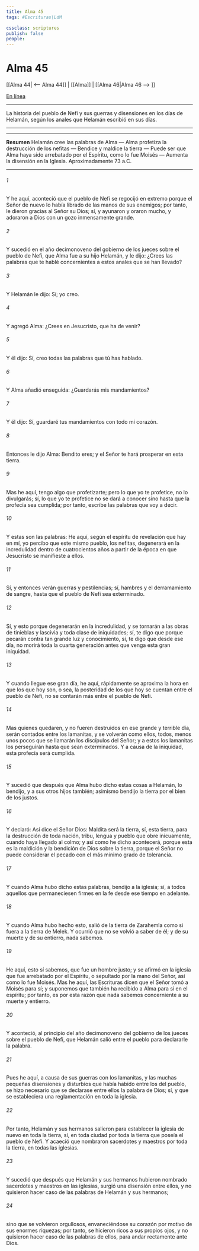 ```yaml
---
title: Alma 45
tags: #Escrituras\LdM

cssclass: scriptures
publish: false
people:
---
```


# Alma 45
[[Alma 44| <-- Alma 44]] | [[Alma]] | [[Alma 46|Alma 46 --> ]]

[En línea](https://churchofjesuschrist.org/study/scriptures/bofm/alma/45?lang=spa)

---
La historia del pueblo de Nefi y sus guerras y disensiones en los días de Helamán, según los anales que Helamán escribió en sus días.

---

---
__Resumen__
Helamán cree las palabras de Alma — Alma profetiza la destrucción de los nefitas — Bendice y maldice la tierra — Puede ser que Alma haya sido arrebatado por el Espíritu, como lo fue Moisés — Aumenta la disensión en la Iglesia. Aproximadamente 73 a.C.

---
###### 1 
Y he aquí, aconteció que el pueblo de Nefi se regocijó en extremo porque el Señor de nuevo lo había librado de las manos de sus enemigos; por tanto, le dieron gracias al Señor su Dios; sí, y ayunaron y oraron mucho, y adoraron a Dios con un gozo inmensamente grande.

###### 2 
Y sucedió en el año decimonoveno del gobierno de los jueces sobre el pueblo de Nefi, que Alma fue a su hijo Helamán, y le dijo: ¿Crees las palabras que te hablé concernientes a estos anales que se han llevado?

###### 3 
Y Helamán le dijo: Sí; yo creo.

###### 4 
Y agregó Alma: ¿Crees en Jesucristo, que ha de venir?

###### 5 
Y él dijo: Sí, creo todas las palabras que tú has hablado.

###### 6 
Y Alma añadió enseguida: ¿Guardarás mis mandamientos?

###### 7 
Y él dijo: Sí, guardaré tus mandamientos con todo mi corazón.

###### 8 
Entonces le dijo Alma: Bendito eres; y el Señor te hará prosperar en esta tierra.

###### 9 
Mas he aquí, tengo algo que profetizarte; pero lo que yo te profetice, no lo divulgarás; sí, lo que yo te profetice no se dará a conocer sino hasta que la profecía sea cumplida; por tanto, escribe las palabras que voy a decir.

###### 10 
Y estas son las palabras: He aquí, según el espíritu de revelación que hay en mí, yo percibo que este mismo pueblo, los nefitas, degenerará en la incredulidad dentro de cuatrocientos años a partir de la época en que Jesucristo se manifieste a ellos.

###### 11 
Sí, y entonces verán guerras y pestilencias; sí, hambres y el derramamiento de sangre, hasta que el pueblo de Nefi sea exterminado.

###### 12 
Sí, y esto porque degenerarán en la incredulidad, y se tornarán a las obras de tinieblas y lascivia y toda clase de iniquidades; sí, te digo que porque pecarán contra tan grande luz y conocimiento, sí, te digo que desde ese día, no morirá toda la cuarta generación antes que venga esta gran iniquidad.

###### 13 
Y cuando llegue ese gran día, he aquí, rápidamente se aproxima la hora en que los que hoy son, o sea, la posteridad de los que hoy se cuentan entre el pueblo de Nefi, no se contarán más entre el pueblo de Nefi.

###### 14 
Mas quienes quedaren, y no fueren destruidos en ese grande y terrible día, serán contados entre los lamanitas, y se volverán como ellos, todos, menos unos pocos que se llamarán los discípulos del Señor; y a estos los lamanitas los perseguirán hasta que sean exterminados. Y a causa de la iniquidad, esta profecía será cumplida.

###### 15 
Y sucedió que después que Alma hubo dicho estas cosas a Helamán, lo bendijo, y a sus otros hijos también; asimismo bendijo la tierra por el bien de los justos.

###### 16 
Y declaró: Así dice el Señor Dios: Maldita será la tierra, sí, esta tierra, para la destrucción de toda nación, tribu, lengua y pueblo que obre inicuamente, cuando haya llegado al colmo; y así como he dicho acontecerá, porque esta es la maldición y la bendición de Dios sobre la tierra, porque el Señor no puede considerar el pecado con el más mínimo grado de tolerancia.

###### 17 
Y cuando Alma hubo dicho estas palabras, bendijo a la iglesia; sí, a todos aquellos que permaneciesen firmes en la fe desde ese tiempo en adelante.

###### 18 
Y cuando Alma hubo hecho esto, salió de la tierra de Zarahemla como si fuera a la tierra de Melek. Y ocurrió que no se volvió a saber de él; y de su muerte y de su entierro, nada sabemos.

###### 19 
He aquí, esto sí sabemos, que fue un hombre justo; y se afirmó en la iglesia que fue arrebatado por el Espíritu, o sepultado por la mano del Señor, así como lo fue Moisés. Mas he aquí, las Escrituras dicen que el Señor tomó a Moisés para sí; y suponemos que también ha recibido a Alma para sí en el espíritu; por tanto, es por esta razón que nada sabemos concerniente a su muerte y entierro.

###### 20 
Y aconteció, al principio del año decimonoveno del gobierno de los jueces sobre el pueblo de Nefi, que Helamán salió entre el pueblo para declararle la palabra.

###### 21 
Pues he aquí, a causa de sus guerras con los lamanitas, y las muchas pequeñas disensiones y disturbios que había habido entre los del pueblo, se hizo necesario que se declarase entre ellos la palabra de Dios; sí, y que se estableciera una reglamentación en toda la iglesia.

###### 22 
Por tanto, Helamán y sus hermanos salieron para establecer la iglesia de nuevo en toda la tierra, sí, en toda ciudad por toda la tierra que poseía el pueblo de Nefi. Y acaeció que nombraron sacerdotes y maestros por toda la tierra, en todas las iglesias.

###### 23 
Y sucedió que después que Helamán y sus hermanos hubieron nombrado sacerdotes y maestros en las iglesias, surgió una disensión entre ellos, y no quisieron hacer caso de las palabras de Helamán y sus hermanos;

###### 24 
sino que se volvieron orgullosos, envaneciéndose su corazón por motivo de sus enormes riquezas; por tanto, se hicieron ricos a sus propios ojos, y no quisieron hacer caso de las palabras de ellos, para andar rectamente ante Dios.

